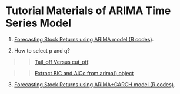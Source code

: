 # Tutorial Materials of ARIMA Time Series Model

1. [Forecasting Stock Returns using ARIMA model (R codes)](https://www.r-bloggers.com/forecasting-stock-returns-using-arima-model/).

2. How to select p and q? 
>>    [Tail_off Versus cut_off](https://stats.stackexchange.com/questions/241914/terms-cut-off-and-tail-off-about-acf-pacf-functions).

>>    [Extract BIC and AICc from arima() object](https://stats.stackexchange.com/questions/76761/extract-bic-and-aicc-from-arima-object)

3. [Forecasting Stock Returns using ARIMA+GARCH model (R codes)](https://www.quantstart.com/articles/ARIMA-GARCH-Trading-Strategy-on-the-SP500-Stock-Market-Index-Using-R).


